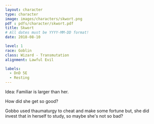 ```yaml
---
layout: character
type: character
image: images/characters/skwort.png
pdf : pdfs/character/skwort.pdf
title: Skwort
# All dates must be YYYY-MM-DD format!
date: 2018-08-10

level: 1
race: Goblin
class: Wizard - Transmutation
alignment: Lawful Evil

labels:
  - DnD 5E
  - Resting
---
```


Idea: Familiar is larger than her.

How did she get so good?

Gobbo used thaumaturgy to cheat and make some fortune
but, she did invest that in herself to study, so maybe she's not so bad?
